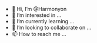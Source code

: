 - 👋 Hi, I’m @Harmonyon
- 👀 I’m interested in ...
- 🌱 I’m currently learning ...
- 💞️ I’m looking to collaborate on ...
- 📫 How to reach me ...

<!---
Harmonyon/Harmonyon is a ✨ special ✨ repository because its `README.md` (this file) appears on your GitHub profile.
You can click the Preview link to take a look at your changes.
--->
